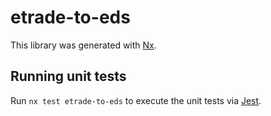 # etrade-to-eds

This library was generated with [Nx](https://nx.dev).

## Running unit tests

Run `nx test etrade-to-eds` to execute the unit tests via [Jest](https://jestjs.io).

